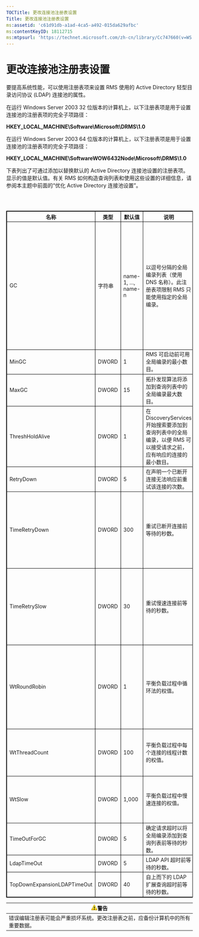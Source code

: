 ```yaml
---
TOCTitle: 更改连接池注册表设置
Title: 更改连接池注册表设置
ms:assetid: 'c61d91db-a1ad-4ca5-a492-015da629afbc'
ms:contentKeyID: 18112715
ms:mtpsurl: 'https://technet.microsoft.com/zh-cn/library/Cc747660(v=WS.10)'
---
```


更改连接池注册表设置
====================

要提高系统性能，可以使用注册表项来设置 RMS 使用的 Active Directory 轻型目录访问协议 (LDAP) 连接池的属性。

在运行 Windows Server 2003 32 位版本的计算机上，以下注册表项是用于设置连接池的注册表项的完全子项路径：

**HKEY\_LOCAL\_MACHINE\\Software\\Microsoft\\DRMS\\1.0**

在运行 Windows Server 2003 64 位版本的计算机上，以下注册表项是用于设置连接池的注册表项的完全子项路径：

**HKEY\_LOCAL\_MACHINE\\SoftwareWOW6432Node\\Microsoft\\DRMS\\1.0**

下表列出了可通过添加以替换默认的 Active Directory 连接池设置的注册表项。显示的值是默认值。有关 RMS 如何构造查询列表和使用这些设置的详细信息，请参阅本主题中前面的“优化 Active Directory 连接池设置”。

###  

 
<table style="border:1px solid black;">
<colgroup>
<col width="20%" />
<col width="20%" />
<col width="20%" />
<col width="20%" />
<col width="20%" />
</colgroup>
<thead>
<tr class="header">
<th style="border:1px solid black;" >名称</th>
<th style="border:1px solid black;" >类型</th>
<th style="border:1px solid black;" >默认值</th>
<th style="border:1px solid black;" >说明</th>
<th style="border:1px solid black;" >注</th>
</tr>
</thead>
<tbody>
<tr class="odd">
<td style="border:1px solid black;">GC</td>
<td style="border:1px solid black;">字符串</td>
<td style="border:1px solid black;">name-1, ..., name-n</td>
<td style="border:1px solid black;">以逗号分隔的全局编录列表（使用 DNS 名称）。此注册表项限制 RMS 只能使用指定的全局编录。</td>
<td style="border:1px solid black;">如果不希望 RMS 创建查询列表，请使用此设置指定要使用的全局编录。</td>
</tr>
<tr class="even">
<td style="border:1px solid black;">MinGC</td>
<td style="border:1px solid black;">DWORD</td>
<td style="border:1px solid black;">1</td>
<td style="border:1px solid black;">RMS 可启动前可用全局编录的最小数目。</td>
<td style="border:1px solid black;"></td>
</tr>
<tr class="odd">
<td style="border:1px solid black;">MaxGC</td>
<td style="border:1px solid black;">DWORD</td>
<td style="border:1px solid black;">15</td>
<td style="border:1px solid black;">拓扑发现算法将添加到查询列表中的全局编录最大数目。</td>
<td style="border:1px solid black;"></td>
</tr>
<tr class="even">
<td style="border:1px solid black;">ThreshHoldAlive</td>
<td style="border:1px solid black;">DWORD</td>
<td style="border:1px solid black;">1</td>
<td style="border:1px solid black;">在 DiscoveryServices 开始搜索要添加到查询列表中的全局编录，以便 RMS 可以接受请求之前，应有响应的连接的最小数目。</td>
<td style="border:1px solid black;"></td>
</tr>
<tr class="odd">
<td style="border:1px solid black;">RetryDown</td>
<td style="border:1px solid black;">DWORD</td>
<td style="border:1px solid black;">5</td>
<td style="border:1px solid black;">在声明一个已断开连接无法响应前重试该连接的次数。</td>
<td style="border:1px solid black;"></td>
</tr>
<tr class="even">
<td style="border:1px solid black;">TimeRetryDown</td>
<td style="border:1px solid black;">DWORD</td>
<td style="border:1px solid black;">300</td>
<td style="border:1px solid black;">重试已断开连接前等待的秒数。</td>
<td style="border:1px solid black;">除非情况特殊，否则不要更改此默认设置。</td>
</tr>
<tr class="odd">
<td style="border:1px solid black;">TimeRetrySlow</td>
<td style="border:1px solid black;">DWORD</td>
<td style="border:1px solid black;">30</td>
<td style="border:1px solid black;">重试慢速连接前等待的秒数。</td>
<td style="border:1px solid black;">除非情况特殊，否则不要更改此默认设置。</td>
</tr>
<tr class="even">
<td style="border:1px solid black;">WtRoundRobin</td>
<td style="border:1px solid black;">DWORD</td>
<td style="border:1px solid black;">1</td>
<td style="border:1px solid black;">平衡负载过程中循环法的权值。</td>
<td style="border:1px solid black;">平衡负载时循环法的相对重要性。最小值为 1。</td>
</tr>
<tr class="odd">
<td style="border:1px solid black;">WtThreadCount</td>
<td style="border:1px solid black;">DWORD</td>
<td style="border:1px solid black;">100</td>
<td style="border:1px solid black;">平衡负载过程中每个连接的线程计数的权值。</td>
<td style="border:1px solid black;">低线程计数的相对重要性。</td>
</tr>
<tr class="even">
<td style="border:1px solid black;">WtSlow</td>
<td style="border:1px solid black;">DWORD</td>
<td style="border:1px solid black;">1,000</td>
<td style="border:1px solid black;">平衡负载过程中慢速连接的权值。</td>
<td style="border:1px solid black;">非慢速连接的相对重要性。</td>
</tr>
<tr class="odd">
<td style="border:1px solid black;">TimeOutForGC</td>
<td style="border:1px solid black;">DWORD</td>
<td style="border:1px solid black;">5</td>
<td style="border:1px solid black;">确定请求超时以将全局编录添加到查询列表前等待的秒数。</td>
<td style="border:1px solid black;"></td>
</tr>
<tr class="even">
<td style="border:1px solid black;">LdapTimeOut</td>
<td style="border:1px solid black;">DWORD</td>
<td style="border:1px solid black;">5</td>
<td style="border:1px solid black;">LDAP API 超时前等待的秒数。</td>
<td style="border:1px solid black;"></td>
</tr>
<tr class="odd">
<td style="border:1px solid black;">TopDownExpansionLDAPTimeOut</td>
<td style="border:1px solid black;">DWORD</td>
<td style="border:1px solid black;">40</td>
<td style="border:1px solid black;">自上而下的 LDAP 扩展查询超时前等待的秒数。</td>
<td style="border:1px solid black;"></td>
</tr>
</tbody>
</table>
  
| ![](images/Cc747660.Caution(WS.10).gif)警告         |  
|----------------------------------------------------------------------------------|  
| 错误编辑注册表可能会严重损坏系统。更改注册表之前，应备份计算机中的所有重要数据。 |
